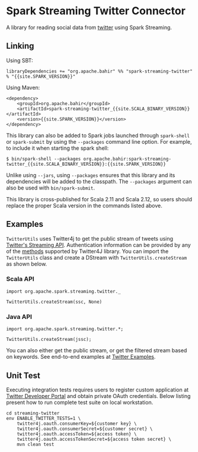 <!--
{% comment %}
Licensed to the Apache Software Foundation (ASF) under one or more
contributor license agreements.  See the NOTICE file distributed with
this work for additional information regarding copyright ownership.
The ASF licenses this file to You under the Apache License, Version 2.0
(the "License"); you may not use this file except in compliance with
the License.  You may obtain a copy of the License at

  http://www.apache.org/licenses/LICENSE-2.0

Unless required by applicable law or agreed to in writing, software
distributed under the License is distributed on an "AS IS" BASIS,
WITHOUT WARRANTIES OR CONDITIONS OF ANY KIND, either express or implied.
See the License for the specific language governing permissions and
limitations under the License.
{% endcomment %}
-->
# Spark Streaming Twitter Connector

A library for reading social data from [twitter](http://twitter.com/) using Spark Streaming.

## Linking

Using SBT:

    libraryDependencies += "org.apache.bahir" %% "spark-streaming-twitter" % "{{site.SPARK_VERSION}}"

Using Maven:

    <dependency>
        <groupId>org.apache.bahir</groupId>
        <artifactId>spark-streaming-twitter_{{site.SCALA_BINARY_VERSION}}</artifactId>
        <version>{{site.SPARK_VERSION}}</version>
    </dependency>

This library can also be added to Spark jobs launched through `spark-shell` or `spark-submit` by using the `--packages` command line option.
For example, to include it when starting the spark shell:

    $ bin/spark-shell --packages org.apache.bahir:spark-streaming-twitter_{{site.SCALA_BINARY_VERSION}}:{{site.SPARK_VERSION}}

Unlike using `--jars`, using `--packages` ensures that this library and its dependencies will be added to the classpath.
The `--packages` argument can also be used with `bin/spark-submit`.

This library is cross-published for Scala 2.11 and Scala 2.12, so users should replace the proper Scala version in the commands listed above.


## Examples

`TwitterUtils` uses Twitter4j to get the public stream of tweets using [Twitter's Streaming API](https://dev.twitter.com/docs/streaming-apis). Authentication information
can be provided by any of the [methods](http://twitter4j.org/en/configuration.html) supported by Twitter4J library. You can import the `TwitterUtils` class and create a DStream with `TwitterUtils.createStream` as shown below.

### Scala API

    import org.apache.spark.streaming.twitter._

    TwitterUtils.createStream(ssc, None)

### Java API

    import org.apache.spark.streaming.twitter.*;

    TwitterUtils.createStream(jssc);


You can also either get the public stream, or get the filtered stream based on keywords.
See end-to-end examples at [Twitter Examples](https://github.com/apache/bahir/tree/master/streaming-twitter/examples).

## Unit Test

Executing integration tests requires users to register custom application at
[Twitter Developer Portal](https://developer.twitter.com) and obtain private OAuth credentials.
Below listing present how to run complete test suite on local workstation.

    cd streaming-twitter
    env ENABLE_TWITTER_TESTS=1 \
        twitter4j.oauth.consumerKey=${customer key} \
        twitter4j.oauth.consumerSecret=${customer secret} \
        twitter4j.oauth.accessToken=${access token} \
        twitter4j.oauth.accessTokenSecret=${access token secret} \
        mvn clean test

